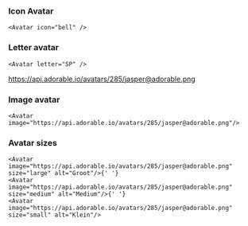 ### Icon Avatar

```
<Avatar icon="bell" />
```

### Letter avatar

```
<Avatar letter="SP" />
```

https://api.adorable.io/avatars/285/jasper@adorable.png

### Image avatar
```
<Avatar image="https://api.adorable.io/avatars/285/jasper@adorable.png"/>
```

### Avatar sizes
```
<Avatar image="https://api.adorable.io/avatars/285/jasper@adorable.png" size="large" alt="Groot"/>{' '}
<Avatar image="https://api.adorable.io/avatars/285/jasper@adorable.png" size="medium" alt="Medium"/>{' '}
<Avatar image="https://api.adorable.io/avatars/285/jasper@adorable.png" size="small" alt="Klein"/>

```